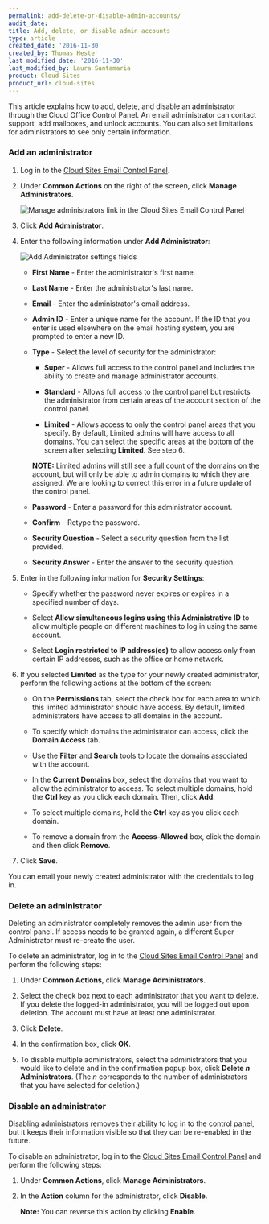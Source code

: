 ```yaml
---
permalink: add-delete-or-disable-admin-accounts/
audit_date:
title: Add, delete, or disable admin accounts
type: article
created_date: '2016-11-30'
created_by: Thomas Hester
last_modified_date: '2016-11-30'
last_modified_by: Laura Santamaria
product: Cloud Sites
product_url: cloud-sites
---
```


This article explains how to add, delete, and disable an administrator through the Cloud Office Control Panel. An email administrator can contact support, add mailboxes, and unlock accounts. You can also set limitations for administrators to see only certain information.

### Add an administrator

1. Log in to the [Cloud Sites Email Control Panel](https://cloudsites.mycpsrvr.com).

2. Under **Common Actions** on the right of the screen, click **Manage Administrators**.

    <img src="{% asset_path cloud-sites/add-delete-or-disable-admin-accounts/image01.png %}" alt="Manage administrators link in the Cloud Sites Email Control Panel" />

3. Click **Add Administrator**.

4. Enter the following information under **Add Administrator**:

    <img src="{% asset_path cloud-sites/add-delete-or-disable-admin-accounts/image03.png %}" alt="Add Administrator settings fields" />

    - **First Name** - Enter the administrator's first name.

    - **Last Name** - Enter the administrator's last name.

    - **Email** - Enter the administrator's email address.

    - **Admin ID** - Enter a unique name for the account. If the ID that you enter is used elsewhere on the email hosting system, you are prompted to enter a new ID.

    - **Type** - Select the level of security for the administrator:

        - **Super** - Allows full access to the control panel and includes the ability to create and manage administrator accounts.

        - **Standard** - Allows full access to the control panel but restricts the administrator from certain areas of the account section of the control panel.

        - **Limited** - Allows access to only the control panel areas that you specify. By default, Limited admins will have access to all domains. You can select the specific areas at the bottom of the screen after selecting **Limited**. See step 6.
        
        **NOTE:** Limited admins will still see a full count of the domains on the account, but will only be able to admin domains to which they are assigned. We are looking to correct this error in a future update of the control panel.

    - **Password** - Enter a password for this administrator account.

    - **Confirm** - Retype the password.

    - **Security Question** - Select a security question from the list provided.

    - **Security Answer** - Enter the answer to the security question.

5. Enter in the following information for **Security Settings**:

    - Specify whether the password never expires or expires in a specified number of days.

    - Select **Allow simultaneous logins using this Administrative ID** to allow multiple people on different machines to log in using the same account.

    - Select **Login restricted to IP address(es)** to allow access only from certain IP addresses, such as the office or home network.

6. If you selected **Limited** as the type for your newly created administrator, perform the following actions at the bottom of the screen:

    - On the **Permissions** tab, select the check box for each area to which this limited administrator should have access. By default, limited administrators have access to all domains in the account.

    - To specify which domains the administrator can access, click the **Domain Access** tab.

    - Use the **Filter** and **Search** tools to locate the domains associated with the account.

    - In the **Current Domains** box, select the domains that you want to allow the administrator to access. To select multiple domains, hold the **Ctrl** key as you click each domain. Then, click **Add**.

    - To select multiple domains, hold the **Ctrl** key as you click each domain.

    - To remove a domain from the **Access-Allowed** box, click the domain and then click **Remove**.

7.  Click **Save**.

You can email your newly created administrator with the credentials to log in.

### Delete an administrator

Deleting an administrator completely removes the admin user from the control panel. If access needs to be granted again, a different Super Administrator must re-create the user.

To delete an administrator, log in to the [Cloud Sites Email Control Panel](https://cloudsites.mycpsrvr.com) and perform the following steps:

1. Under **Common Actions**, click **Manage Administrators**.

2. Select the check box next to each administrator that you want to delete. If you delete the logged-in administrator, you will be logged out upon deletion. The account must have at least one administrator.

3. Click **Delete**.

4. In the confirmation box, click **OK**.

5. To disable multiple administrators, select the administrators that you would like to delete and in the confirmation popup box, click **Delete _n_ Administrators**. (The _n_ corresponds to the number of administrators that you have selected for deletion.)

### Disable an administrator

Disabling administrators removes their ability to log in to the control panel, but it keeps their information visible so that they can be re-enabled in the future.

To disable an administrator, log in to the [Cloud Sites Email Control Panel](https://cloudsites.mycpsrvr.com) and perform the following steps:

1.  Under **Common Actions**, click **Manage Administrators**.

2.  In the **Action** column for the administrator, click **Disable**.

    **Note:** You can reverse this action by clicking **Enable**.
